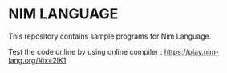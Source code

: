# NIM LANGUAGE
This repository contains sample programs for Nim Language.

Test the code online by using online compiler : https://play.nim-lang.org/#ix=2lK1
